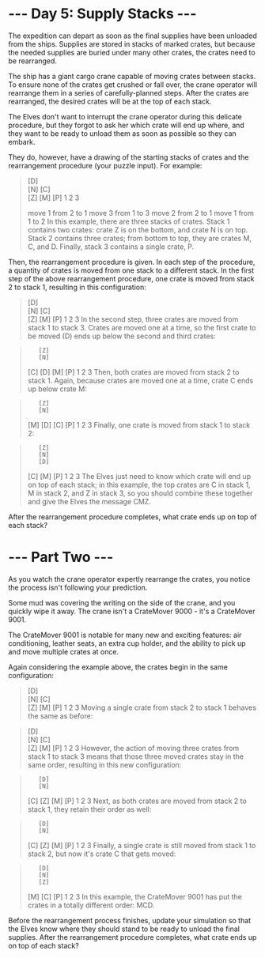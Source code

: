 # --- Day 5: Supply Stacks ---
The expedition can depart as soon as the final supplies have been unloaded from the ships. Supplies are stored in stacks of marked crates, but because the needed supplies are buried under many other crates, the crates need to be rearranged.

The ship has a giant cargo crane capable of moving crates between stacks. To ensure none of the crates get crushed or fall over, the crane operator will rearrange them in a series of carefully-planned steps. After the crates are rearranged, the desired crates will be at the top of each stack.

The Elves don't want to interrupt the crane operator during this delicate procedure, but they forgot to ask her which crate will end up where, and they want to be ready to unload them as soon as possible so they can embark.

They do, however, have a drawing of the starting stacks of crates and the rearrangement procedure (your puzzle input). For example:

>    [D]    
>[N] [C]    
>[Z] [M] [P]
> 1   2   3 
>
>move 1 from 2 to 1
>move 3 from 1 to 3
>move 2 from 2 to 1
>move 1 from 1 to 2
In this example, there are three stacks of crates. Stack 1 contains two crates: crate Z is on the bottom, and crate N is on top. Stack 2 contains three crates; from bottom to top, they are crates M, C, and D. Finally, stack 3 contains a single crate, P.

Then, the rearrangement procedure is given. In each step of the procedure, a quantity of crates is moved from one stack to a different stack. In the first step of the above rearrangement procedure, one crate is moved from stack 2 to stack 1, resulting in this configuration:

>[D]        
>[N] [C]    
>[Z] [M] [P]
> 1   2   3 
In the second step, three crates are moved from stack 1 to stack 3. Crates are moved one at a time, so the first crate to be moved (D) ends up below the second and third crates:

>        [Z]
>        [N]
>    [C] [D]
>    [M] [P]
> 1   2   3
Then, both crates are moved from stack 2 to stack 1. Again, because crates are moved one at a time, crate C ends up below crate M:

>        [Z]
>        [N]
>[M]     [D]
>[C]     [P]
> 1   2   3
Finally, one crate is moved from stack 1 to stack 2:

>        [Z]
>        [N]
>        [D]
>[C] [M] [P]
> 1   2   3
The Elves just need to know which crate will end up on top of each stack; in this example, the top crates are C in stack 1, M in stack 2, and Z in stack 3, so you should combine these together and give the Elves the message CMZ.

After the rearrangement procedure completes, what crate ends up on top of each stack?

# --- Part Two ---
As you watch the crane operator expertly rearrange the crates, you notice the process isn't following your prediction.

Some mud was covering the writing on the side of the crane, and you quickly wipe it away. The crane isn't a CrateMover 9000 - it's a CrateMover 9001.

The CrateMover 9001 is notable for many new and exciting features: air conditioning, leather seats, an extra cup holder, and the ability to pick up and move multiple crates at once.

Again considering the example above, the crates begin in the same configuration:

>    [D]    
>[N] [C]    
>[Z] [M] [P]
> 1   2   3 
Moving a single crate from stack 2 to stack 1 behaves the same as before:

>[D]        
>[N] [C]    
>[Z] [M] [P]
> 1   2   3 
However, the action of moving three crates from stack 1 to stack 3 means that those three moved crates stay in the same order, resulting in this new configuration:

>        [D]
>        [N]
>    [C] [Z]
>    [M] [P]
> 1   2   3
Next, as both crates are moved from stack 2 to stack 1, they retain their order as well:

>        [D]
>        [N]
>[C]     [Z]
>[M]     [P]
> 1   2   3
Finally, a single crate is still moved from stack 1 to stack 2, but now it's crate C that gets moved:

>        [D]
>        [N]
>        [Z]
>[M] [C] [P]
> 1   2   3
In this example, the CrateMover 9001 has put the crates in a totally different order: MCD.

Before the rearrangement process finishes, update your simulation so that the Elves know where they should stand to be ready to unload the final supplies. After the rearrangement procedure completes, what crate ends up on top of each stack?
